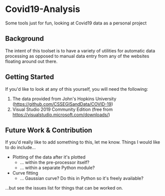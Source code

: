 # Covid19-Analysis
Some tools just for fun, looking at Covid19 data as a personal project

## Background
The intent of this toolset is to have a variety of utilities for automatic data processing as opposed to manual data entry from any of the websites floating around out there.

## Getting Started
If you'd like to look at any of this yourself, you will need the following:
1.	The data provided from John's Hopkins University (https://github.com/CSSEGISandData/COVID-19)
2.	Visual Studio 2019 Community Edition (free from https://visualstudio.microsoft.com/downloads/)

## Future Work & Contribution
If you'd really like to add something to this, let me know. Things I would like to do include...
* Plotting of the data after it's plotted
  * ... within the pre-processor itself?
  * ... within a separate Python module?
* Curve fitting
  * ... Gaussian curve? Do this in Python so it's freely available?

...but see the issues list for things that can be worked on.
